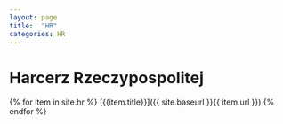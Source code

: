 ```yaml
---
layout: page
title:  "HR"
categories: HR 
---
```


# Harcerz Rzeczypospolitej

{% for item in site.hr %}
  [{{item.title}}]({{ site.baseurl }}{{ item.url }})
{% endfor %}

